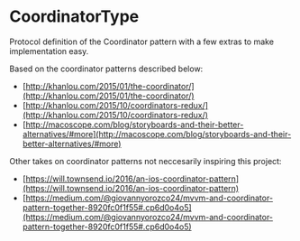 # CoordinatorType
Protocol definition of the Coordinator pattern with a few extras to make implementation easy.


Based on the coordinator patterns described below:

- [http://khanlou.com/2015/01/the-coordinator/](http://khanlou.com/2015/01/the-coordinator/)
- [http://khanlou.com/2015/10/coordinators-redux/](http://khanlou.com/2015/10/coordinators-redux/)
- [http://macoscope.com/blog/storyboards-and-their-better-alternatives/#more](http://macoscope.com/blog/storyboards-and-their-better-alternatives/#more)


Other takes on coordinator patterns not neccesarily inspiring this project:

- [https://will.townsend.io/2016/an-ios-coordinator-pattern](https://will.townsend.io/2016/an-ios-coordinator-pattern)
- [https://medium.com/@giovannyorozco24/mvvm-and-coordinator-pattern-together-8920fc0f1f55#.cp6d0o4o5](https://medium.com/@giovannyorozco24/mvvm-and-coordinator-pattern-together-8920fc0f1f55#.cp6d0o4o5)
